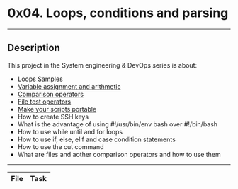 # 0x04. Loops, conditions and parsing
---
## Description

This project in the System engineering & DevOps series is about:

* [Loops Samples](http://tldp.org/LDP/Bash-Beginners-Guide/html/sect_09_01.html)
* [Variable assignment and arithmetic](http://tldp.org/LDP/abs/html/ops.html)
* [Comparison operators](http://tldp.org/LDP/abs/html/comparison-ops.html)
* [File test operators](http://tldp.org/LDP/abs/html/fto.html)
* [Make your scripts portable](https://www.cyberciti.biz/tips/finding-bash-perl-python-portably-using-env.html)
* How to create SSH keys
* What is the advantage of using #!/usr/bin/env bash over #!/bin/bash
* How to use while until and for loops
* How to use if, else, elif and case condition statements
* How to use the cut command
* What are files and aother comparison operators and how to use them

---
File|Task
---|---


